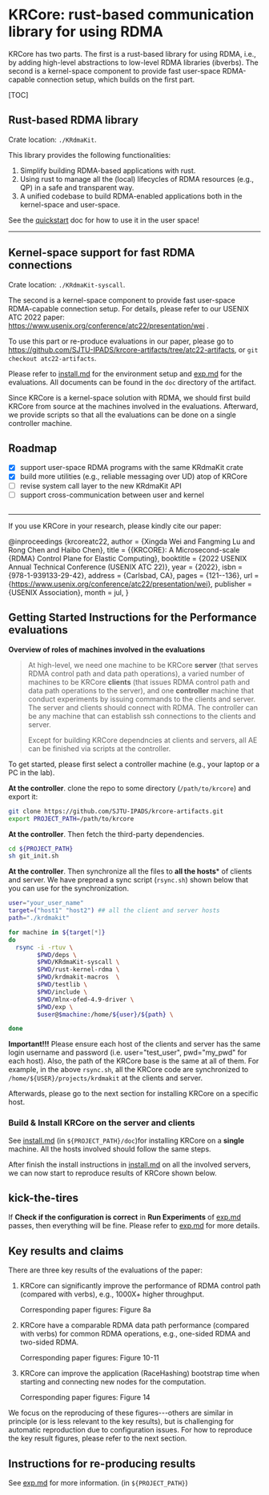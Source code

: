 # KRCore: rust-based communication library for using RDMA

KRCore has two parts. The first is a rust-based library for using RDMA,  i.e., by adding high-level abstractions to low-level RDMA libraries (ibverbs).
The second is a kernel-space component to provide fast user-space RDMA-capable connection setup,
which builds on the first part.

[TOC]

## Rust-based RDMA library

Crate location: `./KRdmaKit`.

This library provides the following functionalities: 
1. Simplify building RDMA-based applications with rust.
2. Using rust to manage all the (local) lifecycles of RDMA resources (e.g., QP) in a safe and transparent way.
3. A unified codebase to build RDMA-enabled applications both in the kernel-space and user-space.

See the  [quickstart](docs/quickstart.md)  doc for how to use it in the user space! 

---

## Kernel-space support for fast RDMA connections

Crate location: `./KRdmaKit-syscall`.

The second is a kernel-space component to provide fast user-space RDMA-capable connection setup.  For details, please refer to our USENIX ATC 2022 paper: https://www.usenix.org/conference/atc22/presentation/wei .

To use this part or re-produce evaluations in our paper, please go to https://github.com/SJTU-IPADS/krcore-artifacts/tree/atc22-artifacts, or `git checkout atc22-artifacts`.

Please refer to [install.md](docs/install.md) for the environment setup and [exp.md](docs/exp.md) for the evaluations. All documents can be found in the `doc` directory of the artifact.

Since KRCore is a kernel-space solution with RDMA, we should first build KRCore from source at the machines involved in the evaluations. Afterward, we provide scripts so that all the evaluations can be done on a single controller machine.

## Roadmap
- [x] support user-space RDMA programs with the same KRdmaKit crate
- [x] build more utilities (e.g., reliable messaging over UD) atop of KRCore
- [ ] revise system call layer to the new KRdmaKit API
- [ ] support cross-communication between user and kernel

##

---

If you use KRCore in your research, please kindly cite our paper: 

   @inproceedings {krcoreatc22,
      author = {Xingda Wei and Fangming Lu and Rong Chen and Haibo Chen},
      title = {{KRCORE}: A Microsecond-scale {RDMA} Control Plane for Elastic Computing},
      booktitle = {2022 USENIX Annual Technical Conference (USENIX ATC 22)},
      year = {2022},
      isbn = {978-1-939133-29-42},
      address = {Carlsbad, CA},
      pages = {121--136},
      url = {https://www.usenix.org/conference/atc22/presentation/wei},
      publisher = {USENIX Association},
      month = jul,
   }

## Getting Started Instructions for the Performance evaluations 

**Overview of roles of machines involved in the evaluations**

> At high-level, we need one machine to be KRCore **server** (that serves RDMA control path and data path operations), a varied number of machines to be KRCore **clients** (that issues RDMA control path and data path operations to the server),  and one **controller** machine that conduct experiments by issuing commands to the clients and server. The server and clients should connect with RDMA. The controller can be any machine that can establish ssh connections to the clients and server.
>
> Except for building KRCore dependncies at clients and servers, all AE can be finished via scripts at the controller.

To get started, please first select a controller machine (e.g., your laptop or a PC in the lab).

**At the controller**. clone the repo to some directory (`/path/to/krcore`)  and export it:

```sh
git clone https://github.com/SJTU-IPADS/krcore-artifacts.git
export PROJECT_PATH=/path/to/krcore
```

**At the controller**.  Then fetch the third-party dependencies.

```sh
cd ${PROJECT_PATH}
sh git_init.sh
```

**At the controller**.  Then synchronize all the files to **all the hosts*** of clients and server. We have prepread a sync script (`rsync.sh`)  shown below that you can use for the synchronization.

```sh
user="your_user_name"
target=("host1" "host2") ## all the client and server hosts
path="./krdmakit"

for machine in ${target[*]}
do
  rsync -i -rtuv \
        $PWD/deps \
        $PWD/KRdmaKit-syscall \
        $PWD/rust-kernel-rdma \
        $PWD/krdmakit-macros  \
        $PWD/testlib \
        $PWD/include \
        $PWD/mlnx-ofed-4.9-driver \
        $PWD/exp \
        $user@$machine:/home/${user}/${path} \

done
```

**Important!!!** Please ensure each host of the clients and server has the same  login username and password  (i.e. user="test_user",  pwd="my_pwd" for each host). Also, the path of the KRCore base is the same at all of them. For example, in the above `rsync.sh`, all the KRCore code are synchronized to `/home/${USER}/projects/krdmakit` at the clients and server.

Afterwards, please go to the next section for installing KRCore on a specific host.

### Build & Install KRCore on the server and clients

See [install.md](docs/install.md) (in `${PROJECT_PATH}/doc`)for installing KRCore on a **single** machine. All the hosts involved should follow the same steps.

After finish the install instructions in [install.md](docs/install.md) on all the involved servers, we can now start to reproduce results of KRCore shown below.



## kick-the-tires

If **Check if the configuration is correct** in **Run Experiments** of [exp.md](docs/exp.md) passes, then everything will be fine. Please refer to [exp.md](docs/exp.md)  for more details.



## Key results and claims

There are three key results of the evaluations of the paper:

1. KRCore can significantly improve the performance of RDMA control path (compared with verbs), e.g., 1000X+ higher throughput.

   Corresponding paper figures: Figure 8a

2. KRCore have a comparable RDMA data path performance (compared with verbs) for common RDMA operations, e.g., one-sided RDMA and two-sided RDMA.

   Corresponding paper figures: Figure 10-11

3. KRCore can improve the application (RaceHashing) bootstrap time when starting and connecting new nodes for the computation.

   Corresponding paper figures: Figure 14

We focus on the reproducing of these figures---others are similar in principle (or is less relevant to the key results), but is challenging for automatic reproduction due to configuration issues. For how to reproduce the key result figures, please refer to the next section.

## Instructions for re-producing results

See [exp.md](docs/exp.md) for more information. (in `${PROJECT_PATH}`)



